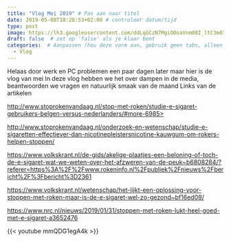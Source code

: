 ```yaml
---
title: "Vlog Mei 2019" # Pas aan naar titel
date: 2019-05-08T18:28:53+02:00 # controleer datum/tijd
type: post
image: https://lh3.googleusercontent.com/ddLqGCzN7MgiO0oaVnm08I_ltC3m035XuwzXyv3vGoA0_EtzjXQIK90Xymp-uVj0p3lQf4_W1p-GKiOZepxog12niP4U8XEU79gBa89sRhdFXpr1WXPse7U-cehECUKH0Csn6F58rJGzhY6CPkfAgTLyhFrcrfQx2YfXLtQhSxM03OjYZTNi0koD4UaP5hleRCFofV7FKERoHIrQTwP61gP2u1n4yHHCxffkL08Q4N-ZmodlT4w6uaO31Pf7utnHJwJAk_3q5vxrAWRDPTL4qca5R7SnaMv3CCrekAMU_jFqhAcPBlZgAaWzZ8UGB9cuKF0BRgzpYZhE3udxtH9x3hOBgKr6fDWtayOE6EbKCRUJ4p-Y0RO09T7hPKoL9EWYIJUOZgj9htxz0ndLqvwVSICWTU_gfYPx11WnReNIh7GGrjVtgm4Q-vAa4Xc39k6eRfEgDSzzApPbp84lE5Ky1yyVhO8Hbl9GP7Ok4nBDUzZiQBHMKeiDH5tvGVPX_BrjqBROu_GcKuwOg-ae_n0AywP96cwDWz06OtumeVl5YpDUDAKCRZ2AZfOBYMunr9JCJNVYGKkJUEKWygm7prGLlvb4gF7-hunNno0iCGh_5Fbun8nmhdI7Ap8yjA_W353fyq62CctShZFI04KkSAGXNHLNEt6oZVnczyLt0AP2lQMRTA9EjevqH90435CLciEEznMAWXg2pppbNyrAp4CUOZgFDw=w960-h540-no
draft: false  # zet op 'false' als je klaar bent
categories:  # Aanpassen (hou deze vorm aan, gebruik geen tabs, alleen spaties)
  - Vlog
---
```


Helaas door werk en PC problemen een paar dagen later maar hier is de vlog van mei
In deze vlog hebben we het over dampen in de media, beantwoorden we vragen en natuurlijk smaak van de maand
Links van de artikelen

http://www.stoprokenvandaag.nl/stop-met-roken/studie-e-sigaret-gebruikers-belgen-versus-nederlanders/#more-6985>

http://www.stoprokenvandaag.nl/onderzoek-en-wetenschap/studie-e-sigaretten-effectiever-dan-nicotinepleistersnicotine-kauwgum-om-rokers-helpen-stoppen/

https://www.volkskrant.nl/de-gids/akelige-plaatjes-een-beloning-of-toch-de-e-sigaret-wat-we-weten-over-het-afzweren-van-de-peuk~b6808284/?referer=https%3A%2F%2Fwww.rokeninfo.nl%2Fpubliek%2Fnieuws%2Fbericht%2F%3Fbericht%3D2361

https://www.volkskrant.nl/wetenschap/het-lijkt-een-oplossing-voor-stoppen-met-roken-maar-is-de-e-sigaret-wel-zo-gezond~bf16ed09/

https://www.nrc.nl/nieuws/2019/01/31/stoppen-met-roken-lukt-heel-goed-met-e-sigaret-a3652476

{{< youtube mmQDG1egA4k >}}
